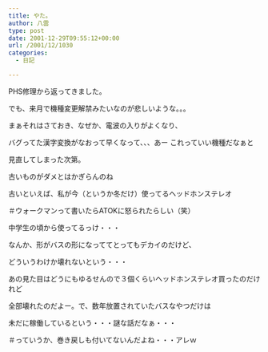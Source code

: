 ```yaml
---
title: やた。
author: 八雲
type: post
date: 2001-12-29T09:55:12+00:00
url: /2001/12/1030
categories:
  - 日記

---
```

PHS修理から返ってきました。
  
でも、来月で機種変更解禁みたいなのが悲しいような。。。

まぁそれはさておき、なぜか、電波の入りがよくなり、
  
バグってた漢字変換がなおって早くなって、、、あー これっていい機種だなぁと
  
見直してしまった次第。
  
古いものがダメとはかぎらんのね
  
古いといえば、私が今（というか冬だけ）使ってるヘッドホンステレオ
  
＃ウォークマンって書いたらATOKに怒られたらしい（笑）
  
中学生の頃から使ってるっけ・・・
  
なんか、形がバスの形になっててとってもデカイのだけど、
  
どういうわけか壊れないという・・・
  
あの見た目はどうにもゆるせんので３個くらいヘッドホンステレオ買ったのだけれど
  
全部壊れたのだよー。で、数年放置されていたバスなやつだけは
  
未だに稼働しているという・・・謎な話だなぁ・・・
  
＃っていうか、巻き戻しも付いてないんだよね・・・アレｗ